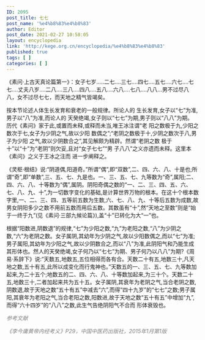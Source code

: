 ```yaml
---
ID: 2095
post_title: 七七
post_name: '%e4%b8%83%e4%b8%83'
author: Editor
post_date: 2021-02-27 10:58:05
layout: encyclopedia
link: 'http://kege.org.cn/encyclopedia/%e4%b8%83%e4%b8%83'
published: true
tags: [ ]
categories: [ ]
---
```

《素问·上古天真论篇第一》：女子七岁.....二七....三七....四七....五七....六七....七七....丈夫八岁....二八....三八....四八....五八....六八....七八....八八...男不过尽八八，女不过尽七七，而天地之精气皆竭矣。

按本节论述人体生长发育和衰老的一般规律。所论人的 生长发育,女子以“七”为准,男子以“八”为准,而论人的 天癸绝竭,女子则以“七七”为期,男子则以“八八”为期。 历代《素问》家于此,或置而未释,或释而未当,唯王冰注谓“老 阳之数极于九,少阳之数次于七,女子为少阴之气,故以少阳 数偶之”;“老阴之数极于十,少阴之数次于八,男子为少阳 之气,故以少阴数合之”,其见解颇为精辟。然谓“老阴之数 极于十”以“十”为“老阴”则欠妥,且对“女子七七”“男 子八八”之义亦遗而未释。这里本《素问》之义于王冰之注而 进一步阐释之。

《灵枢·根结》说:“阴道偶,阳道奇。”所谓“偶”,即“双数”,二、四、六、八、十是也;所谓“奇”,即“单数”,三、五、七、九是也。一、三、五、七、九等数为“奇”,属阳;二、四、六、八、十等数为“偶”,属阴。阴阳奇偶之数的“一、二、三、四、五、六、七、八、九、十”,为一切数字变化的基础,是计算世界万物的根本。在这十个根本数字里,一、二、三、四、五等前五数为生数,六、七、八、九、十等后五数为成数,故男女阴阳多少之数不用前五数而用后五数。其数虽有“十”,然“天地之至数”则是“始于一终于九”(见《素问·三部九候论篇》),盖“十”已转化为大“一”也。

根据“阳数进,阴数退”的规律,“七”为少阳之数,“九”为老阳之数,“八”为少阴之数,“六”为老阴之数。女子属阴,其幼年为少阴之气,故以少阳数偶之,而以“七”为准;男子属阳,其幼年为少阳之气,故以少阴数合之,而以“八”为准,此阴阳气和乃能生成其形体也。然人的天癸绝竭,女子何乃以“七七”为期、男子何乃以八八”为期?《周易·系辞下》说:“天数五,地数五,五位相得而各有合。天数二十有五,地数三十,凡天地之数,五十有五,此所以成变化而行鬼神也。”天数五的一、三、五、七、九等数加起来,为二十五个;地数五的二、四、六、八、十等数加起来,为三十个。天数二十五,地数三十,二者加起来共为五十五。女子属阴,其衰年为老阴之气,当合老阴之数,阴数退,故于天地之数“五十有五”中减去“六”,而得“四十九岁”的“七七”之数;男子属阳,其衰年为老阳之气,当合老阳之数,阳数进,故于天地之数“五十有五”中增加“九”, 而得“六十四岁”的“八八”之数,此生气告绝阴阳气不合而 形体衰毁也。

<span style="color: #808080;"><em>参考文献</em></span>

<span style="color: #808080;"><em>《李今庸黄帝内经考义》P29，中国中医药出版社，2015年1月第1版</em></span>